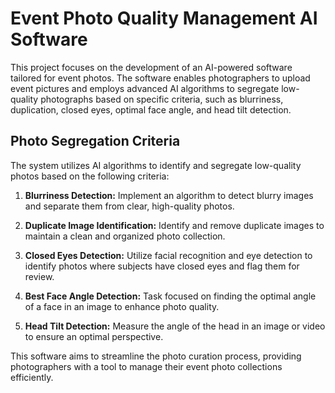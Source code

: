 # Event Photo Quality Management AI Software

This project focuses on the development of an AI-powered software tailored for event photos. The software enables photographers to upload event pictures and employs advanced AI algorithms to segregate low-quality photographs based on specific criteria, such as blurriness, duplication, closed eyes, optimal face angle, and head tilt detection.

## Photo Segregation Criteria

The system utilizes AI algorithms to identify and segregate low-quality photos based on the following criteria:

1. **Blurriness Detection:**
   Implement an algorithm to detect blurry images and separate them from clear, high-quality photos.

2. **Duplicate Image Identification:**
   Identify and remove duplicate images to maintain a clean and organized photo collection.

3. **Closed Eyes Detection:**
   Utilize facial recognition and eye detection to identify photos where subjects have closed eyes and flag them for review.

4. **Best Face Angle Detection:**
   Task focused on finding the optimal angle of a face in an image to enhance photo quality.

5. **Head Tilt Detection:**
   Measure the angle of the head in an image or video to ensure an optimal perspective.

This software aims to streamline the photo curation process, providing photographers with a tool to manage their event photo collections efficiently.
